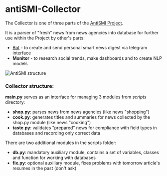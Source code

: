 # antiSMI-Collector

The Collector is one of three parts of the [AntiSMI Project](https://maxlethal.notion.site/antiSMI-project-763ed7401b9f4e2cbee7cdf6f03ad0b9).

It is a parser of "fresh" news from news agencies into database for further use within the Project by other's parts:
* [Bot](https://t.me/antiSMI_bot) - to create and send personal smart news digest via telegram interface 
* **Monitor** - to research social trends, make dashboards and to create NLP models

![AntiSMI structure](https://github.com/maxlethal/antiSMI-Collector/blob/master/img/AntiSMI%20structure.png)

### Collector structure:

**main.py** serves as an interface for managing 3 modules from _scripts_ directory:
- **shop.py**: parses news from news agencies (like news "shopping")
- **cook.py**: generates titles and summaries for news collected by the shop.py module (like news "cooking")
- **taste.py**: validates "prepared" news for compliance with field types in databases and recording only correct data

There are two additional modules in the scripts folder:
- **db.py**: mandatory auxiliary module, contains a set of variables, classes and function for working with databases
- **fix.py**: optional auxiliary module, fixes problems with tomorrow article's resumes in the past (don't ask)
